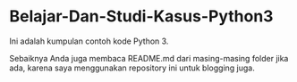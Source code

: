 # Belajar-Dan-Studi-Kasus-Python3
Ini adalah kumpulan contoh kode Python 3.

Sebaiknya Anda juga membaca README.md dari masing-masing folder jika ada, karena saya menggunakan repository ini untuk blogging juga.
